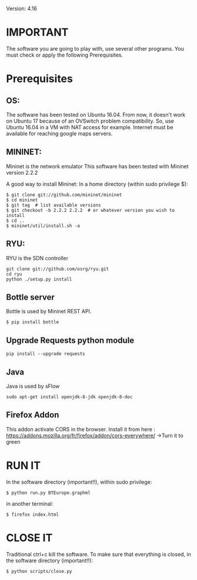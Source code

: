 Version: 4.16

IMPORTANT
======
The software you are going to play with, use several other programs.
You must check or apply the following Prerequisites.

Prerequisites
======

OS:
------
The software has been tested on Ubuntu 16.04.
From now, it doesn't work on Ubuntu 17 because of an OVSwitch problem compatibility.
So, use Ubuntu 16.04 in a VM with NAT access for example. Internet must be available for reaching google maps servers.


MININET:
------
Mininet is the network emulator
This software has been tested with Mininet version 2.2.2

A good way to install Mininet:
In a home directory (within sudo privilege $):
~~~~
$ git clone git://github.com/mininet/mininet
$ cd mininet
$ git tag  # list available versions
$ git checkout -b 2.2.2 2.2.2  # or whatever version you wish to install
$ cd ..
$ mininet/util/install.sh -a
~~~~


RYU:
------
RYU is the SDN controller
~~~~
git clone git://github.com/osrg/ryu.git
cd ryu
python ./setup.py install
~~~~

Bottle server
------
Bottle is used by Mininet REST API.
~~~~
$ pip install bottle
~~~~

Upgrade Requests python module
------
~~~~
pip install --upgrade requests
~~~~

Java
------
Java is used by sFlow
~~~~
sudo apt-get install openjdk-8-jdk openjdk-8-doc 
~~~~

Firefox Addon
------
This addon activate CORS in the browser.
Install it from here : https://addons.mozilla.org/fr/firefox/addon/cors-everywhere/
->Turn it to green



RUN IT
======
In the software directory (important!!), within sudo privilege:
~~~~
$ python run.py BTEurope.graphml
~~~~
in another terminal:
~~~~
$ firefox index.html
~~~~

CLOSE IT 
======
Traditional ctrl+c kill the software.
To make sure that everything is closed, in the software directory (important!!):
~~~~
$ python scripts/close.py
~~~~